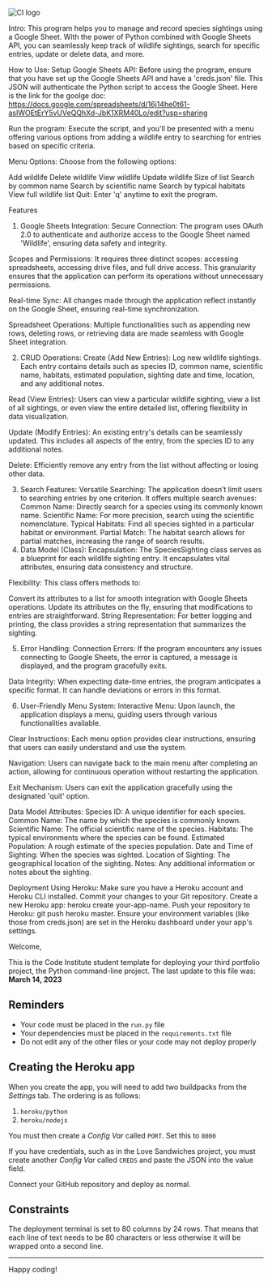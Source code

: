 ![CI logo](https://codeinstitute.s3.amazonaws.com/fullstack/ci_logo_small.png)





Intro:
This program helps you to manage and record species sightings using a Google Sheet. With the power of Python combined with Google Sheets API, you can seamlessly keep track of wildlife sightings, search for specific entries, update or delete data, and more.

How to Use:
Setup Google Sheets API:
Before using the program, ensure that you have set up the Google Sheets API and have a 'creds.json' file. This JSON will authenticate the Python script to access the Google Sheet.
Here is the link for the goolge doc: https://docs.google.com/spreadsheets/d/16j14he0t61-asIWOEtErY5vUVeQQhXd-JbK1XRM40Lo/edit?usp=sharing

Run the program:
Execute the script, and you'll be presented with a menu offering various options from adding a wildlife entry to searching for entries based on specific criteria.

Menu Options:
Choose from the following options:

Add wildlife
Delete wildlife
View wildlife
Update wildlife
Size of list
Search by common name
Search by scientific name
Search by typical habitats
View full wildlife list
Quit:
Enter 'q' anytime to exit the program.


Features
1. Google Sheets Integration:
Secure Connection: The program uses OAuth 2.0 to authenticate and authorize access to the Google Sheet named 'Wildlife', ensuring data safety and integrity.

Scopes and Permissions: It requires three distinct scopes: accessing spreadsheets, accessing drive files, and full drive access. This granularity ensures that the application can perform its operations without unnecessary permissions.

Real-time Sync: All changes made through the application reflect instantly on the Google Sheet, ensuring real-time synchronization.

Spreadsheet Operations: Multiple functionalities such as appending new rows, deleting rows, or retrieving data are made seamless with Google Sheet integration.

2. CRUD Operations:
Create (Add New Entries): Log new wildlife sightings. Each entry contains details such as species ID, common name, scientific name, habitats, estimated population, sighting date and time, location, and any additional notes.

Read (View Entries): Users can view a particular wildlife sighting, view a list of all sightings, or even view the entire detailed list, offering flexibility in data visualization.

Update (Modify Entries): An existing entry's details can be seamlessly updated. This includes all aspects of the entry, from the species ID to any additional notes.

Delete: Efficiently remove any entry from the list without affecting or losing other data.

3. Search Features:
Versatile Searching: The application doesn’t limit users to searching entries by one criterion. It offers multiple search avenues:
Common Name: Directly search for a species using its commonly known name.
Scientific Name: For more precision, search using the scientific nomenclature.
Typical Habitats: Find all species sighted in a particular habitat or environment.
Partial Match: The habitat search allows for partial matches, increasing the range of search results.
4. Data Model (Class):
Encapsulation: The SpeciesSighting class serves as a blueprint for each wildlife sighting entry. It encapsulates vital attributes, ensuring data consistency and structure.

Flexibility: This class offers methods to:

Convert its attributes to a list for smooth integration with Google Sheets operations.
Update its attributes on the fly, ensuring that modifications to entries are straightforward.
String Representation: For better logging and printing, the class provides a string representation that summarizes the sighting.

5. Error Handling:
Connection Errors: If the program encounters any issues connecting to Google Sheets, the error is captured, a message is displayed, and the program gracefully exits.

Data Integrity: When expecting date-time entries, the program anticipates a specific format. It can handle deviations or errors in this format.

6. User-Friendly Menu System:
Interactive Menu: Upon launch, the application displays a menu, guiding users through various functionalities available.

Clear Instructions: Each menu option provides clear instructions, ensuring that users can easily understand and use the system.

Navigation: Users can navigate back to the main menu after completing an action, allowing for continuous operation without restarting the application.

Exit Mechanism: Users can exit the application gracefully using the designated 'quit' option.

Data Model
Attributes:
Species ID: A unique identifier for each species.
Common Name: The name by which the species is commonly known.
Scientific Name: The official scientific name of the species.
Habitats: The typical environments where the species can be found.
Estimated Population: A rough estimate of the species population.
Date and Time of Sighting: When the species was sighted.
Location of Sighting: The geographical location of the sighting.
Notes: Any additional information or notes about the sighting.





Deployment Using Heroku:
Make sure you have a Heroku account and Heroku CLI installed.
Commit your changes to your Git repository.
Create a new Heroku app: heroku create your-app-name.
Push your repository to Heroku: git push heroku master.
Ensure your environment variables (like those from creds.json) are set in the Heroku dashboard under your app's settings.




Welcome,

This is the Code Institute student template for deploying your third portfolio project, the Python command-line project. The last update to this file was: **March 14, 2023**

## Reminders

- Your code must be placed in the `run.py` file
- Your dependencies must be placed in the `requirements.txt` file
- Do not edit any of the other files or your code may not deploy properly

## Creating the Heroku app

When you create the app, you will need to add two buildpacks from the _Settings_ tab. The ordering is as follows:

1. `heroku/python`
2. `heroku/nodejs`

You must then create a _Config Var_ called `PORT`. Set this to `8000`

If you have credentials, such as in the Love Sandwiches project, you must create another _Config Var_ called `CREDS` and paste the JSON into the value field.

Connect your GitHub repository and deploy as normal.

## Constraints

The deployment terminal is set to 80 columns by 24 rows. That means that each line of text needs to be 80 characters or less otherwise it will be wrapped onto a second line.

---

Happy coding!
